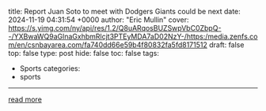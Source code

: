 title: Report Juan Soto to meet with Dodgers Giants could be next
date: 2024-11-19 04:31:54 +0000
author: "Eric Mullin"
cover: https://s.yimg.com/ny/api/res/1.2/Q8uARqosBUZSwpVbC0ZbpQ--/YXBwaWQ9aGlnaGxhbmRlcjt3PTEyMDA7aD02NzY-/https:/media.zenfs.com/en/csnbayarea.com/fa740dd66e59b4f80832fa5fd8171512
draft: false
top: false
type: post
hide: false
toc: false
tags:
  - Sports
categories:
  - sports
---



[read more](https://www.nbcsportsbayarea.com/mlb/juan-soto-meeting-dodgers-mlb-free-agency-reports/1805603/?partner=yahoo)
